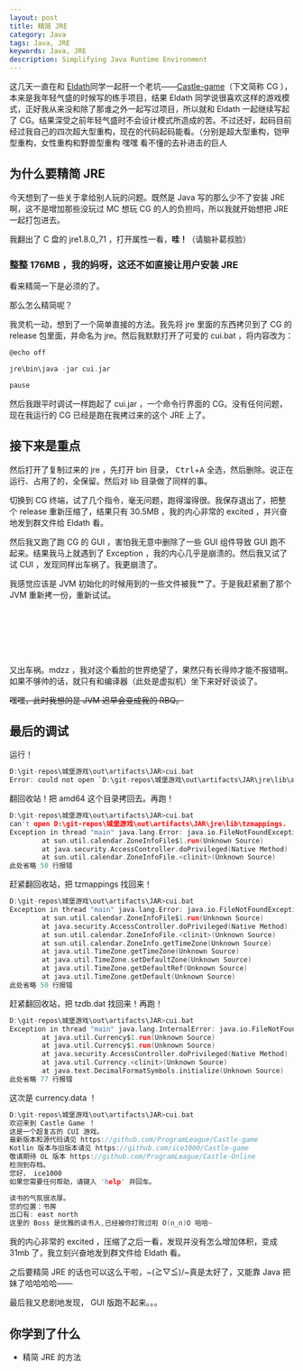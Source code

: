 ```yaml
---
layout: post
title: 精简 JRE
category: Java
tags: Java, JRE
keywords: Java, JRE
description: Simplifying Java Runtime Environment
---
```



这几天一直在和 [Eldath](https://github.com/lizhaohan001)同学一起肝一个老坑——[Castle-game](https://github.com/ProgramLeague/Castle-game)（下文简称 CG ），本来是我年轻气盛的时候写的练手项目，结果 Eldath 同学说很喜欢这样的游戏模式，正好我从来没和除了那谁之外一起写过项目，所以就和 Eldath 一起继续写起了 CG。结果深受之前年轻气盛时不会设计模式所造成的苦。不过还好，起码目前经过我自己的四次超大型重构，现在的代码起码能看。（分别是超大型重构，铠甲型重构，女性重构和野兽型重构 嘿嘿 看不懂的去补进击的巨人

## 为什么要精简 JRE

今天想到了一些关于拿给别人玩的问题。既然是 Java 写的那么少不了安装 JRE 啊，这不是增加那些没玩过 MC 想玩 CG 的人的负担吗，所以我就开始想把 JRE 一起打包进去。

我翻出了 C 盘的 jre1.8.0_71 ，打开属性一看，**哇！**（请脑补葛叔脸）

### 整整 176MB ，我的妈呀，这还不如直接让用户安装 JRE

看来精简一下是必须的了。

那么怎么精简呢？

我灵机一动，想到了一个简单直接的方法。我先将 jre 里面的东西拷贝到了 CG 的 release 包里面，并命名为 jre。然后我默默打开了可爱的 cui.bat ，将内容改为：

```c
@echo off

jre\bin\java -jar cui.jar

pause
```

然后我跟平时调试一样跑起了 cui.jar ，一个命令行界面的 CG。没有任何问题，现在我运行的 CG 已经是跑在我拷过来的这个 JRE 上了。

## 接下来是重点

然后打开了复制过来的 jre ，先打开 bin 目录， <kbd>Ctrl</kbd>+<kbd>A</kbd> 全选，然后删除。说正在运行、占用了的，全保留。然后对 lib 目录做了同样的事。

切换到 CG 终端，试了几个指令，毫无问题，跑得溜得很。我保存退出了，把整个 release 重新压缩了，结果只有 30.5MB ，我的内心非常的 excited ，并兴奋地发到群文件给 Eldath 看。

然后我又跑了跑 CG 的 GUI ，害怕我无意中删除了一些 GUI 组件导致 GUI 跑不起来。结果我马上就遇到了 Exception ，我的内心几乎是崩溃的。然后我又试了试 CUI ，发现同样出车祸了。我更崩溃了。

我感觉应该是 JVM 初始化的时候用到的一些文件被我艹了。于是我赶紧删了那个 JVM 重新拷一份，重新试试。

<br/><br/><br/><br/><br/>

又出车祸。mdzz ，我对这个看脸的世界绝望了，果然只有长得帅才能不报错啊。如果不够帅的话，就只有和编译器（此处是虚拟机）坐下来好好谈谈了。

~~嘿嘿，此时我想的是 JVM 迟早会变成我的 RBQ。~~

## 最后的调试

运行！

```c
D:\git-repos\城堡游戏\out\artifacts\JAR>cui.bat
Error: could not open `D:\git-repos\城堡游戏\out\artifacts\JAR\jre\lib\amd64\jvm.cfg
```

翻回收站！把 amd64 这个目录拷回去。再跑！

```c
D:\git-repos\城堡游戏\out\artifacts\JAR>cui.bat
can't open D:\git-repos\城堡游戏\out\artifacts\JAR\jre\lib\tzmappings.
Exception in thread "main" java.lang.Error: java.io.FileNotFoundException: D:\git-repos\城堡游戏\out\artifacts\JAR\jre\lib\tzdb.dat (系统找不到指定的文件。)
        at sun.util.calendar.ZoneInfoFile$1.run(Unknown Source)
        at java.security.AccessController.doPrivileged(Native Method)
        at sun.util.calendar.ZoneInfoFile.<clinit>(Unknown Source)
此处省略 50 行报错
```

赶紧翻回收站，把 tzmappings 找回来！

```c
D:\git-repos\城堡游戏\out\artifacts\JAR>cui.bat
Exception in thread "main" java.lang.Error: java.io.FileNotFoundException: D:\git-repos\城堡游戏\out\artifacts\JAR\jre\lib\tzdb.dat (系统找不到指定的文件。)
        at sun.util.calendar.ZoneInfoFile$1.run(Unknown Source)
        at java.security.AccessController.doPrivileged(Native Method)
        at sun.util.calendar.ZoneInfoFile.<clinit>(Unknown Source)
        at sun.util.calendar.ZoneInfo.getTimeZone(Unknown Source)
        at java.util.TimeZone.getTimeZone(Unknown Source)
        at java.util.TimeZone.setDefaultZone(Unknown Source)
        at java.util.TimeZone.getDefaultRef(Unknown Source)
        at java.util.TimeZone.getDefault(Unknown Source)
此处省略 50 行报错
```

赶紧翻回收站，把 tzdb.dat 找回来！再跑！

```c
D:\git-repos\城堡游戏\out\artifacts\JAR>cui.bat
Exception in thread "main" java.lang.InternalError: java.io.FileNotFoundException: D:\git-repos\城堡游戏\out\artifacts\JAR\jre\lib\currency.data (系统找不到指定的文件。)
        at java.util.Currency$1.run(Unknown Source)
        at java.util.Currency$1.run(Unknown Source)
        at java.security.AccessController.doPrivileged(Native Method)
        at java.util.Currency.<clinit>(Unknown Source)
        at java.text.DecimalFormatSymbols.initialize(Unknown Source)
此处省略 77 行报错
```

这次是 currency.data ！

```c
D:\git-repos\城堡游戏\out\artifacts\JAR>cui.bat
欢迎来到 Castle Game ！
这是一个超复古的 CUI 游戏。
最新版本和源代码请见 https://github.com/ProgramLeague/Castle-game
Kotlin 版本与旧版本请见 https://github.com/ice1000/Castle-game
敬请期待 OL 版本 https://github.com/ProgramLeague/Castle-Online
检测到存档。
您好， ice1000
如果您需要任何帮助，请键入 'help' 并回车。

读书的气氛很浓厚。
您的位置：书房
出口有: east north
这里的 Boss 是优雅的读书人,已经被你打败过啦 O(∩_∩)O 哈哈~
```


我的内心非常的 excited ，压缩了之后一看，发现并没有怎么增加体积，变成 31mb 了，我立刻兴奋地发到群文件给 Eldath 看。

之后要精简 JRE 的话也可以这么干啦，~\(≧▽≦)/~真是太好了，又能靠 Java 把妹了哈哈哈哈——

最后我又悲剧地发现， GUI 版跑不起来。。。

## 你学到了什么

+ 精简 JRE 的方法
